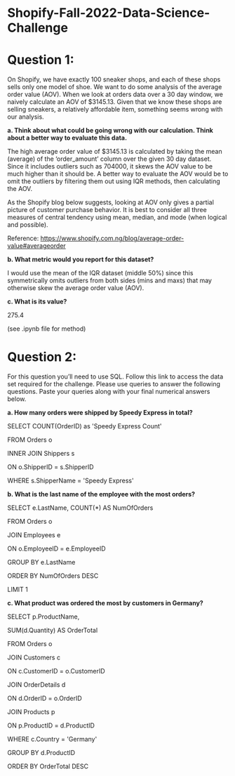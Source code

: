 # Shopify-Fall-2022-Data-Science-Challenge

# Question 1: 
On Shopify, we have exactly 100 sneaker shops, and each of these shops sells only one model of shoe. We want to do some analysis of the average order value (AOV). When we look at orders data over a 30 day window, we naively calculate an AOV of $3145.13. Given that we know these shops are selling sneakers, a relatively affordable item, something seems wrong with our analysis. 

**a.	Think about what could be going wrong with our calculation. Think about a better way to evaluate this data.**

The high average order value of $3145.13 is calculated by taking the mean (average) of the ‘order_amount’ column over the given 30 day dataset. Since it includes outliers such as 704000, it skews the AOV value to be much higher than it should be. A better way to evaluate the AOV would be to omit the outliers by filtering them out using IQR methods, then calculating the AOV.

As the Shopify blog below suggests, looking at AOV only gives a partial picture of customer purchase behavior. It is best to consider all three measures of central tendency using mean, median, and mode (when logical and possible).

Reference: https://www.shopify.com.ng/blog/average-order-value#averageorder 

**b.	What metric would you report for this dataset?**

I would use the mean of the IQR dataset (middle 50%) since this symmetrically omits outliers from both sides (mins and maxs) that may otherwise skew the average order value (AOV).

**c.	What is its value?**

275.4 

(see .ipynb file for method)

# Question 2: 
For this question you’ll need to use SQL. Follow this link to access the data set required for the challenge. Please use queries to answer the following questions. Paste your queries along with your final numerical answers below.

**a.	How many orders were shipped by Speedy Express in total?**

SELECT COUNT(OrderID) as 'Speedy Express Count' 

FROM Orders o

INNER JOIN Shippers s

ON o.ShipperID = s.ShipperID
   
WHERE s.ShipperName = 'Speedy Express'

**b.	What is the last name of the employee with the most orders?**

SELECT e.LastName, COUNT(*) AS NumOfOrders

FROM Orders o 

JOIN Employees e

ON o.EmployeeID = e.EmployeeID

GROUP BY e.LastName

ORDER BY NumOfOrders DESC

LIMIT 1

**c.	What product was ordered the most by customers in Germany?**

SELECT p.ProductName,

SUM(d.Quantity) AS OrderTotal

FROM Orders o

JOIN Customers c

ON c.CustomerID = o.CustomerID

JOIN OrderDetails d

ON d.OrderID = o.OrderID

JOIN Products p

ON p.ProductID = d.ProductID

WHERE c.Country = 'Germany'

GROUP BY d.ProductID

ORDER BY OrderTotal DESC

